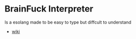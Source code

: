 # BrainFuck Interpreter 
Is a esolang made to be easy to type but diffcult to understand
  - [wiki][bf_wiki]








[bf_wiki]:https://esolangs.org/wiki/Brainfuck
